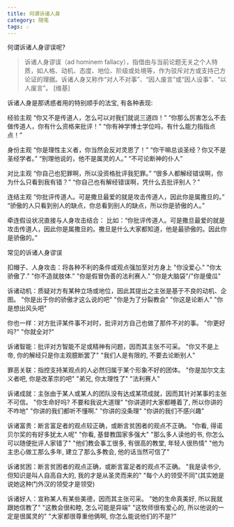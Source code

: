 ```yaml
---
title: 何谓诉诸人身
category: 随笔
tags: ☆
---
```


何谓诉诸人身谬误呢?

> 诉诸人身谬误（ad hominem fallacy），指借由与当前论题无关之个人特质，如人格、动机、态度、地位、阶级或处境等，作为驳斥对方或支持己方论证的理据。诉诸人身又称作“对人不对事”、“因人废言”或“因人设事”、“以人废言”。 [维基]

诉诸人身是那诱惑者用的特别顺手的法宝, 有各种表现:

经验主观
“你又不是传道人，怎么可以对我们就说三道四！”
“你那么厉害怎么不去做传道人，你有什么资格来批评！”
“你有神学博士学位吗，有什么能力指指点点！”

身份主观
“你是理性主义者，你当然会反对灵恩了！”
“你干嘛总谈圣经？你又不是圣经学者。”
“别理他说的，他不是属灵的人。”
“不可论断神的仆人”

对比主观
“你自己也犯罪啊，所以没资格批评我犯罪。”
“很多人都解经错误啊，你为什么只看到我有错？”
“你自己也有解经错误啊，凭什么去批评别人？”

连结主观
“你批评传道人。可是撒旦最爱的就是攻击传道人，因此你是属撒旦的。”
“骄傲的人只看到别人的缺点，你总看到别人的缺点，所以你是骄傲的人。”

牵连假设状况直接与人身攻击结合：
比如：“你批评传道人。可是撒旦最爱的就是攻击传道人，因此你是属撒旦的。撒旦是什么大家都知道，他是最骄傲的。因此你是骄傲的。”


常见的诉诸人身谬误

扣帽子、人身攻击：将各种不利的条件或观点强加至对方身上
"你没爱心."
"你太骄傲了."
"你不造就肢体."
"你是假冒伪善的法利赛人."
"你是大脑袋"/"你是傻瓜"

诉诸动机：质疑对方有某种立场或地位，因此其提出之主张是基于不良的动机、企图。
"你是出于你的骄傲才这么说的吧"
"你是为了分裂教会"
"你这是论断人"
"你是想出风头吧"

你也一样：对方批评某件事不对时，批评对方自己也做了那件不对的事。
"你更好吗?"
"你就全对?"

诉诸智能：批评对方智能不足或精神有问题，因而其主张不可采。
"你又不是上帝, 你的解经只是你主观臆断罢了"
"我们人是有限的, 不要去论断别人"

罪恶关联：指控支持某观点的人必然归属于某个形象不好的团体。
"你是加尔文主义者吧, 你是改革宗的吧"
"弟兄, 你太理性了"
"法利赛人"

诉诸成就：主张由于某人或某人的团队没有达成某项成就，因而其针对某事的主张不可信。
"你生命好吗? 不要和我说大道理"
"你讲道时大家都睡着了, 所以你讲的不咋地"
"你讲的我们都听不懂啊."
"你讲的没条理"
"你讲的我们不感兴趣"

诉诸富贵：断言富足者的观点较正确，或断言贫困者的观点不正确。
"你看, 得诺贝尔奖的有好多犹太人呢"
"你看, 基督教国家多强大"
"那么多人读他的书, 你怎么可以随便批评人家错了"
"他们教会事工很多, 有很高的教堂, 年轻人很热情"
"他为主忠心做工那么多年, 建立了那么多教会, 他的话当然可信了"

诉诸贫困：断言贫困者的观点正确，或断言富足者的观点不正确。
"我是读书少, 但知识是叫人自高自大的, 我的才是从圣灵而来的"
"每个人的领受不同"(其实她是说她这种门外汉的领受才是领受)

诉诸好人：宣称某人有某些美德，因而其主张可采。
"她的生命真美好, 所以我就跟她信教了"
"这教会很和睦, 怎么可能是异端"
"这牧师很有爱心的, 所以他说的一定是很属灵的"
"大家都很尊重他俩啊, 你怎么能说他们的不是?"
